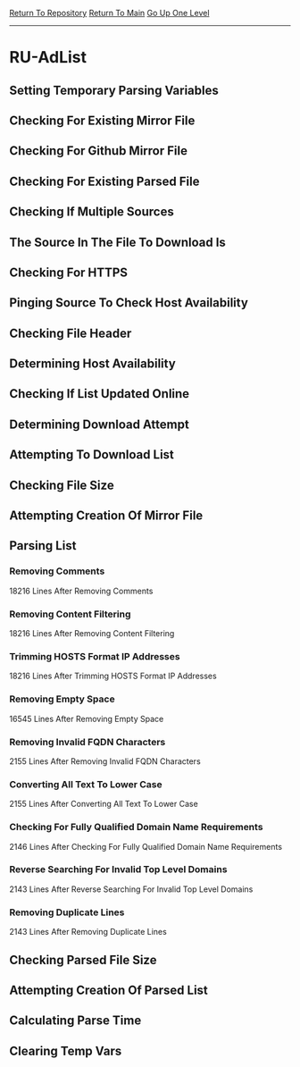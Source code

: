 [Return To Repository](https://github.com/deathbybandaid/piholeparser/)
[Return To Main](https://github.com/deathbybandaid/piholeparser/blob/master/RecentRunLogs/Mainlog.md)
[Go Up One Level](https://github.com/deathbybandaid/piholeparser/blob/master/RecentRunLogs/TopLevelScripts/30-Processing-Blacklists.md)
____________________________________
# RU-AdList
## Setting Temporary Parsing Variables
## Checking For Existing Mirror File
## Checking For Github Mirror File
## Checking For Existing Parsed File
## Checking If Multiple Sources
## The Source In The File To Download Is
## Checking For HTTPS
## Pinging Source To Check Host Availability
## Checking File Header
## Determining Host Availability
## Checking If List Updated Online
## Determining Download Attempt
## Attempting To Download List
## Checking File Size
## Attempting Creation Of Mirror File
## Parsing List
### Removing Comments
18216 Lines After Removing Comments
### Removing Content Filtering
18216 Lines After Removing Content Filtering
### Trimming HOSTS Format IP Addresses
18216 Lines After Trimming HOSTS Format IP Addresses
### Removing Empty Space
16545 Lines After Removing Empty Space
### Removing Invalid FQDN Characters
2155 Lines After Removing Invalid FQDN Characters
### Converting All Text To Lower Case
2155 Lines After Converting All Text To Lower Case
### Checking For Fully Qualified Domain Name Requirements
2146 Lines After Checking For Fully Qualified Domain Name Requirements
### Reverse Searching For Invalid Top Level Domains
2143 Lines After Reverse Searching For Invalid Top Level Domains
### Removing Duplicate Lines
2143 Lines After Removing Duplicate Lines
## Checking Parsed File Size
## Attempting Creation Of Parsed List
## Calculating Parse Time
## Clearing Temp Vars
